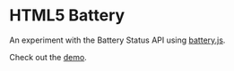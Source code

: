 # HTML5 Battery
An experiment with the Battery Status API using [battery.js](https://github.com/pstadler/battery.js).

Check out the [demo](http://koeniglich.ch/battery.js).